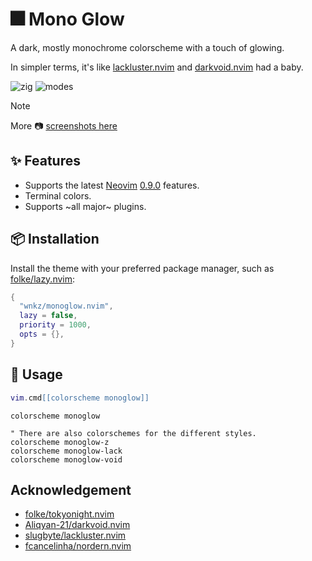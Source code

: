 # 🎆 Mono Glow

A dark, mostly monochrome colorscheme with a touch of glowing.

In simpler terms, it's like [lackluster.nvim](https://github.com/slugbyte/lackluster.nvim) and [darkvoid.nvim](https://github.com/Aliqyan-21/darkvoid.nvim) had a baby.

![zig](https://github.com/user-attachments/assets/d8766bcf-ff92-4304-b135-3b32cc74bfc3)
![modes](https://github.com/user-attachments/assets/471357fe-3c28-470c-9d36-360f2ea175e3)

> [!NOTE]
> More 📷 [screenshots here](SCREENSHOTS.md)

## ✨ Features

- Supports the latest [Neovim](https://github.com/neovim/neovim)
  [0.9.0](https://github.com/neovim/neovim/releases/tag/v0.9.0) features.
- Terminal colors.
- Supports ~all major~ plugins.

## 📦 Installation

Install the theme with your preferred package manager, such as
[folke/lazy.nvim](https://github.com/folke/lazy.nvim):

```lua
{
  "wnkz/monoglow.nvim",
  lazy = false,
  priority = 1000,
  opts = {},
}
```

## 🚀 Usage

```lua
vim.cmd[[colorscheme monoglow]]
```

```vim
colorscheme monoglow

" There are also colorschemes for the different styles.
colorscheme monoglow-z
colorscheme monoglow-lack
colorscheme monoglow-void
```

## Acknowledgement

- [folke/tokyonight.nvim](https://github.com/folke/tokyonight.nvim)
- [Aliqyan-21/darkvoid.nvim](https://github.com/Aliqyan-21/darkvoid.nvim)
- [slugbyte/lackluster.nvim](https://github.com/slugbyte/lackluster.nvim)
- [fcancelinha/nordern.nvim](https://github.com/fcancelinha/nordern.nvim)
